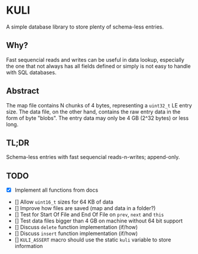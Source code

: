 # KULI

A simple database library to store plenty of schema-less entries.

## Why?

Fast sequencial reads and writes can be useful in data lookup, especially the one
that not always has all fields defined or simply is not easy to handle with SQL databases.

## Abstract

The map file contains N chunks of 4 bytes, representing a `uint32_t` LE entry size.
The data file, on the other hand, contains the raw entry data in the form of byte "blobs".
The entry data may only be 4 GB (2^32 bytes) or less long.

## TL;DR

Schema-less entries with fast sequencial reads-n-writes; append-only.

## TODO

 - [x] Implement all functions from docs
 - [] Allow `uint16_t` sizes for 64 KB of data
 - [] Improve how files are saved (map and data in a folder?)
 - [] Test for Start Of File and End Of File on `prev`, `next` and `this`
 - [] Test data files bigger than 4 GB on machine without 64 bit support
 - [] Discuss `delete` function implementation (if/how)
 - [] Discuss `insert` function implementation (if/how)
 - [] `KULI_ASSERT` macro should use the static `kuli` variable to store information